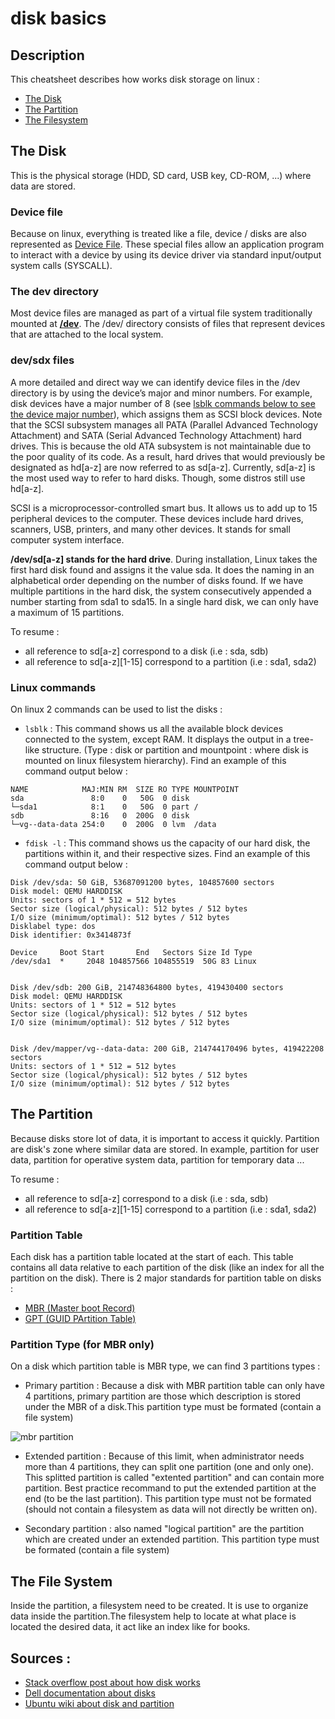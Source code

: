 # disk basics 

## Description

This cheatsheet describes how works disk storage on linux :
- [The Disk](#the-disk)
- [The Partition](#the-partition)
- [The Filesystem](#the-file-system)

## The Disk

This is the physical storage (HDD, SD card, USB key, CD-ROM, ...) where data are stored.

### Device file

Because on linux, everything is treated like a file, device / disks are also represented as [Device File](https://en.wikipedia.org/wiki/Device_file). These special files allow an application program to interact with a device by using its device driver via standard input/output system calls (SYSCALL).

### The dev directory

Most device files are managed as part of a virtual file system traditionally mounted at **[/dev](https://www.baeldung.com/linux/dev-directory)**. The /dev/ directory consists of files that represent devices that are attached to the local system. 

### dev/sdx files

A more detailed and direct way we can identify device files in the /dev directory is by using the device’s major and minor numbers. For example, disk devices have a major number of 8 (see [lsblk commands below to see the device major number](#linux-commands)), which assigns them as SCSI block devices. Note that the SCSI subsystem manages all PATA (Parallel Advanced Technology Attachment) and SATA (Serial Advanced Technology Attachment) hard drives. This is because the old ATA subsystem is not maintainable due to the poor quality of its code. As a result, hard drives that would previously be designated as hd[a-z] are now referred to as sd[a-z]. Currently, sd[a-z] is the most used way to refer to hard disks. Though, some distros still use hd[a-z].

SCSI is a microprocessor-controlled smart bus. It allows us to add up to 15 peripheral devices to the computer. These devices include hard drives, scanners, USB, printers, and many other devices. It stands for small computer system interface.

**/dev/sd[a-z] stands for the hard drive**. During installation, Linux takes the first hard disk found and assigns it the value sda. It does the naming in an alphabetical order depending on the number of disks found. If we have multiple partitions in the hard disk, the system consecutively appended a number starting from sda1 to sda15. In a single hard disk, we can only have a maximum of 15 partitions.

To resume : 
- all reference to sd[a-z] correspond to a disk (i.e : sda, sdb) 
- all reference to sd[a-z][1-15] correspond to a partition (i.e : sda1, sda2) 

### Linux commands

On linux 2 commands can be used to list the disks : 

- `lsblk` : This command shows us all the available block devices connected to the system, except RAM. It displays the output in a tree-like structure. (Type : disk or partition and mountpoint : where disk is mounted on linux filesystem hierarchy). Find an example of this command output below : 
```
NAME            MAJ:MIN RM  SIZE RO TYPE MOUNTPOINT
sda               8:0    0   50G  0 disk
└─sda1            8:1    0   50G  0 part /
sdb               8:16   0  200G  0 disk
└─vg--data-data 254:0    0  200G  0 lvm  /data
```

- `fdisk -l` : This command shows us the capacity of our hard disk, the partitions within it, and their respective sizes. Find an example of this command output below : 
```
Disk /dev/sda: 50 GiB, 53687091200 bytes, 104857600 sectors
Disk model: QEMU HARDDISK
Units: sectors of 1 * 512 = 512 bytes
Sector size (logical/physical): 512 bytes / 512 bytes
I/O size (minimum/optimal): 512 bytes / 512 bytes
Disklabel type: dos
Disk identifier: 0x3414873f

Device     Boot Start       End   Sectors Size Id Type
/dev/sda1  *     2048 104857566 104855519  50G 83 Linux


Disk /dev/sdb: 200 GiB, 214748364800 bytes, 419430400 sectors
Disk model: QEMU HARDDISK
Units: sectors of 1 * 512 = 512 bytes
Sector size (logical/physical): 512 bytes / 512 bytes
I/O size (minimum/optimal): 512 bytes / 512 bytes


Disk /dev/mapper/vg--data-data: 200 GiB, 214744170496 bytes, 419422208 sectors
Units: sectors of 1 * 512 = 512 bytes
Sector size (logical/physical): 512 bytes / 512 bytes
I/O size (minimum/optimal): 512 bytes / 512 bytes
```

## The Partition

Because disks store lot of data, it is important to access it quickly. Partition are disk's zone where similar data are stored. In example, partition for user data, partition for operative system data, partition for temporary data ...

To resume : 
- all reference to sd[a-z] correspond to a disk (i.e : sda, sdb) 
- all reference to sd[a-z][1-15] correspond to a partition (i.e : sda1, sda2) 

### Partition Table

Each disk has a partition table located at the start of each. This table contains all data relative to each partition of the disk (like an index for all the partition on the disk). There is 2 major standards for partition table on disks :
- [MBR (Master boot Record)](https://fr.wikipedia.org/wiki/Master_boot_record)
- [GPT (GUID PArtition Table)](https://fr.wikipedia.org/wiki/GUID_Partition_Table)

### Partition Type (for MBR only)

On a disk which partition table is MBR type, we can find 3 partitions types :

- Primary partition : Because a disk with MBR partition table can only have 4 partitions, primary partition are those which description is stored under the MBR of a disk.This partition type must be formated (contain a file system)

![mbr partition](https://doc.ubuntu-fr.org/_media/doc/disque_dur_partitions_primaires.png?w=300&tok=432522)

- Extended partition : Because of this limit, when administrator needs more than 4 partitions, they can split one partition (one and only one). This splitted partition is called "extented partition" and can contain more partition. Best practice recommand to put the extended partition at the end (to be the last partition). This partition type must not be formated (should not contain a filesystem as data will not directly be written on).

- Secondary partition : also named "logical partition" are the partition which are created under an extended partition. This partition type must be formated (contain a file system)

## The File System

Inside the partition, a filesystem need to be created. It is use to organize data inside the partition.The filesystem help to locate at what place is located the desired data, it act like an index like for books.


## Sources : 

- [Stack overflow post about how disk works](https://stackoverflow.com/questions/24429949/device-vs-partition-vs-file-system-vs-volume-how-do-these-concepts-relate-to-ea)
- [Dell documentation about disks](https://www.dell.com/support/kbdoc/fr-fr/000131456/types-et-definitions-des-partitions-et-repertoires-linux-ubuntu)
- [Ubuntu wiki about disk and partition](https://doc.ubuntu-fr.org/partitions)